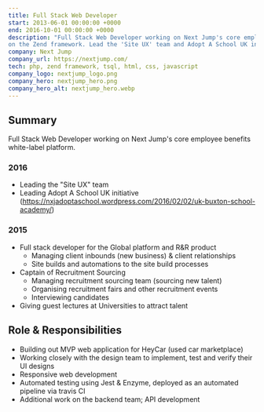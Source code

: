 ```yaml
---
title: Full Stack Web Developer
start: 2013-06-01 00:00:00 +0000
end: 2016-10-01 00:00:00 +0000
description: "Full Stack Web Developer working on Next Jump's core employee benefits white-label platform, using PHP 
on the Zend framework. Lead the 'Site UX' team and Adopt A School UK initiative in 2016."
company: Next Jump
company_url: https://nextjump.com/
tech: php, zend framework, tsql, html, css, javascript
company_logo: nextjump_logo.png
company_hero: nextjump_hero.png
company_hero_alt: nextjump_hero.webp
---
```

## Summary
Full Stack Web Developer working on Next Jump's core employee benefits white-label platform.

### 2016
- Leading the "Site UX" team
- Leading Adopt A School UK initiative (https://nxjadoptaschool.wordpress.com/2016/02/02/uk-buxton-school-academy/)

### 2015
- Full stack developer for the Global platform and R&R product
  - Managing client inbounds (new business) & client relationships
  - Site builds and automations to the site build processes
- Captain of Recruitment Sourcing
  - Managing recruitment sourcing team (sourcing new talent)
  - Organising recruitment fairs and other recruitment events
  - Interviewing candidates
- Giving guest lectures at Universities to attract talent

## Role & Responsibilities
- Building out MVP web application for HeyCar (used car marketplace)
- Working closely with the design team to implement, test and verify their UI designs
- Responsive web development
- Automated testing using Jest & Enzyme, deployed as an automated pipeline via travis CI
- Additional work on the backend team; API development